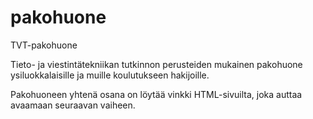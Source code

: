 # pakohuone
TVT-pakohuone

Tieto- ja viestintätekniikan tutkinnon perusteiden mukainen pakohuone ysiluokkalaisille ja muille koulutukseen hakijoille.

Pakohuoneen yhtenä osana on löytää vinkki HTML-sivuilta, joka auttaa avaamaan seuraavan vaiheen.